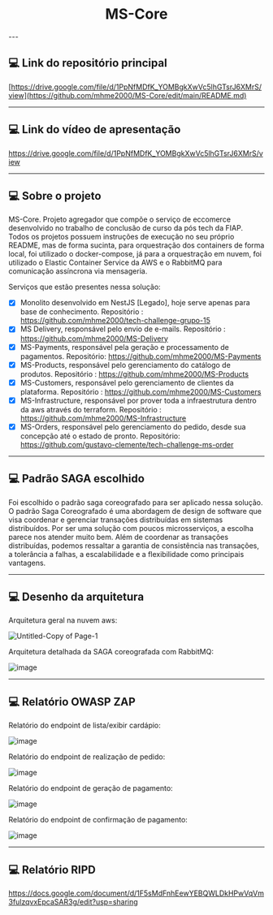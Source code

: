 <h1 align="center">
   MS-Core
</h1>
 ---

 ## 💻 Link do repositório principal

[https://drive.google.com/file/d/1PpNfMDfK_YOMBgkXwVc5lhGTsrJ6XMrS/view](https://github.com/mhme2000/MS-Core/edit/main/README.md)

 ---

 ## 💻 Link do vídeo de apresentação

https://drive.google.com/file/d/1PpNfMDfK_YOMBgkXwVc5lhGTsrJ6XMrS/view

  ---
## 💻 Sobre o projeto

MS-Core. Projeto agregador que compõe o serviço de eccomerce desenvolvido no trabalho de conclusão de curso da pós tech da FIAP. Todos os projetos possuem instruções de execução no seu próprio README, mas de forma sucinta, para orquestração dos containers de forma local, foi utilizado o docker-compose, já para a orquestração em nuvem, foi utilizado o Elastic Container Service da AWS e o RabbitMQ para comunicação assíncrona via mensageria.

Serviços que estão presentes nessa solução:

- [x] Monolito desenvolvido em NestJS [Legado], hoje serve apenas para base de conhecimento. Repositório : https://github.com/mhme2000/tech-challenge-grupo-15
- [x] MS Delivery, responsável pelo envio de e-mails. Repositório : https://github.com/mhme2000/MS-Delivery
- [x] MS-Payments, responsável pela geração e processamento de pagamentos. Repositório: https://github.com/mhme2000/MS-Payments
- [x] MS-Products, responsável pelo gerenciamento do catálogo de produtos. Repositório : https://github.com/mhme2000/MS-Products
- [x] MS-Customers, responsável pelo gerenciamento de clientes da plataforma. Repositório : https://github.com/mhme2000/MS-Customers
- [x] MS-Infrastructure, responsável por prover toda a infraestrutura dentro da aws através do terraform. Repositório : https://github.com/mhme2000/MS-Infrastructure
- [x] MS-Orders, responsável pelo gerenciamento do pedido, desde sua concepção até o estado de pronto. Repositório: https://github.com/gustavo-clemente/tech-challenge-ms-order

 ---

 ## 💻 Padrão SAGA escolhido
 
 Foi escolhido o padrão saga coreografado para ser aplicado nessa solução. O padrão Saga Coreografado é uma abordagem de design de software que visa coordenar e gerenciar transações distribuídas em sistemas distribuídos. Por ser uma solução com poucos microsserviços, a escolha parece nos atender muito bem. Além de coordenar as transações distribuídas, podemos ressaltar a garantia de consistência nas transações, a tolerância a falhas, a escalabilidade e a flexibilidade como principais vantagens.

---

## 💻 Desenho da arquitetura

Arquitetura geral na nuvem aws:

![Untitled-Copy of Page-1](https://github.com/mhme2000/MS-Core/assets/45264849/1e73bba4-55a7-483b-a8d8-1d1bae0ac7e5)

Arquitetura detalhada da SAGA coreografada com RabbitMQ:

![image](https://github.com/mhme2000/MS-Core/assets/45264849/489ae671-e754-444b-b9a6-e6f44243a790)

---

## 💻 Relatório OWASP ZAP

Relatório do endpoint de lista/exibir cardápio:

![image](https://github.com/mhme2000/MS-Core/assets/45264849/0f7955a5-d751-4d2f-9746-c0b088bd5086)

Relatório do endpoint de realização de pedido:

![image](https://github.com/mhme2000/MS-Core/assets/45264849/9d0f5b55-a30d-49b8-9967-4bb3a632c173)

Relatório do endpoint de geração de pagamento:

![image](https://github.com/mhme2000/MS-Core/assets/45264849/97b0e444-5257-4e27-b354-b868aaaf4227)

Relatório do endpoint de confirmação de pagamento:

![image](https://github.com/mhme2000/MS-Core/assets/45264849/eeaef012-889c-428a-b41e-4b8eba6a2ecc)

---

## 💻 Relatório RIPD

https://docs.google.com/document/d/1F5sMdFnhEewYEBQWLDkHPwVqVm3fulzqvxEpcaSAR3g/edit?usp=sharing
